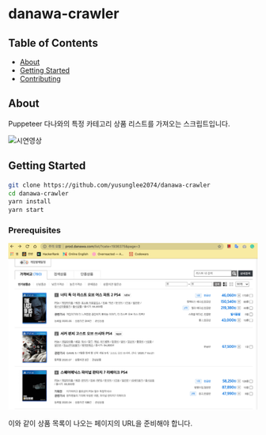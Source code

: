 # danawa-crawler

## Table of Contents

- [About](#about)
- [Getting Started](#getting_started)
- [Contributing](../CONTRIBUTING.md)

## About <a name = "about"></a>

Puppeteer
다나와의 특정 카테고리 상품 리스트를 가져오는 스크립트입니다.

![시연영상](https://github.com/yusunglee2074/danawa-crawler/blob/master/static/ezgif-4-910148a577e8.gif?raw=true)

## Getting Started <a name = "getting_started"></a>

```bash
git clone https://github.com/yusunglee2074/danawa-crawler
cd danawa-crawler
yarn install
yarn start
```

### Prerequisites

![준비 해야할 url](https://github.com/yusunglee2074/danawa-crawler/blob/master/static/%EC%8A%A4%ED%81%AC%EB%A6%B0%EC%83%B7%202020-07-04%20%EC%98%A4%ED%9B%84%204.29.31.png?raw=true)

이와 같이 상품 목록이 나오는 페이지의 URL을 준비해야 합니다.
